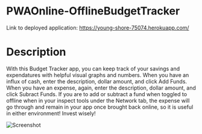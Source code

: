 # PWAOnline-OfflineBudgetTracker

Link to deployed application: https://young-shore-75074.herokuapp.com/

# Description

With this Budget Tracker app, you can keep track of your savings and expendatures with helpful visual graphs and numbers. When you have an influx of cash, enter the description, dollar amount, and click Add Funds. When you have an expense, again, enter the description, dollar amount, and click Subract Funds.  If you are to add or subtract a fund when toggled to offline when in your inspect tools under the Network tab, the expense will go through and remain in your app once brought back online, so it is useful in either environment! Invest wisely! 


 ![Screenshot](./public/screenshots/budget.png)

